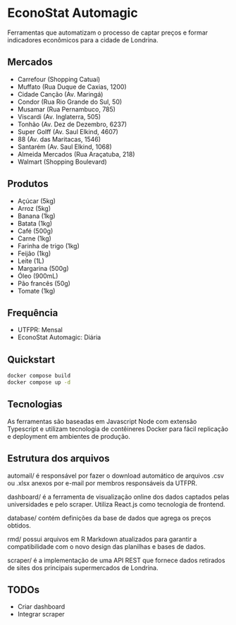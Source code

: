 # EconoStat Automagic

Ferramentas que automatizam o processo de captar preços e formar indicadores econômicos para a cidade de Londrina.

## Mercados

- Carrefour        (Shopping Catuaí)
- Muffato          (Rua Duque de Caxias, 1200)
- Cidade Canção    (Av. Maringá)
- Condor           (Rua Rio Grande do Sul, 50)
- Musamar          (Rua Pernambuco, 785)
- Viscardi         (Av. Inglaterra, 505)
- Tonhão           (Av. Dez de Dezembro, 6237)
- Super Golff      (Av. Saul Elkind, 4607)
- 88               (Av. das Maritacas, 1546)
- Santarém         (Av. Saul Elkind, 1068)
- Almeida Mercados (Rua Araçatuba, 218)
- Walmart          (Shopping Boulevard)

## Produtos

- Açúcar           (5kg)
- Arroz            (5kg)
- Banana           (1kg)
- Batata           (1kg)
- Café             (500g)
- Carne            (1kg)
- Farinha de trigo (1kg)
- Feijão           (1kg)
- Leite            (1L)
- Margarina        (500g)
- Óleo             (900mL)
- Pão francês      (50g)
- Tomate           (1kg)

## Frequência

- UTFPR:               Mensal
- EconoStat Automagic: Diária

## Quickstart

```sh
docker compose build
docker compose up -d
```

## Tecnologias

As ferramentas são baseadas em Javascript Node com extensão Typescript e utilizam tecnologia de contêineres Docker para fácil replicação e deployment em ambientes de produção.

## Estrutura dos arquivos

automail/ é responsável por fazer o download automático de arquivos .csv ou .xlsx anexos por e-mail por membros responsáveis da UTFPR.

dashboard/ é a ferramenta de visualização online dos dados captados pelas universidades e pelo scraper. Utiliza React.js como tecnologia de frontend.

database/ contém definições da base de dados que agrega os preços obtidos.

rmd/ possui arquivos em R Markdown atualizados para garantir a compatibilidade com o novo design das planilhas e bases de dados.

scraper/ é a implementação de uma API REST que fornece dados retirados de sites dos principais supermercados de Londrina.

## TODOs

- Criar dashboard
- Integrar scraper